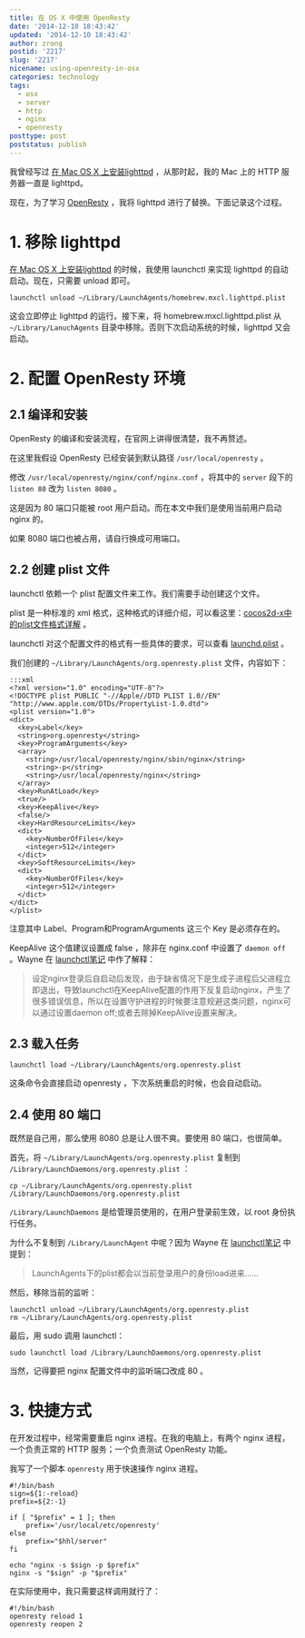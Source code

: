 ```yaml
---
title: 在 OS X 中使用 OpenResty
date: '2014-12-10 18:43:42'
updated: '2014-12-10 18:43:42'
author: zrong
postid: '2217'
slug: '2217'
nicename: using-openresty-in-osx
categories: technology
tags:
  - osx
  - server
  - http
  - nginx
  - openresty
posttype: post
poststatus: publish
---
```


我曾经写过 [在 Mac OS X 上安装lighttpd][1] ，从那时起，我的 Mac 上的 HTTP 服务器一直是 lighttpd。

现在，为了学习 [OpenResty][2] ，我将 lighttpd 进行了替换。下面记录这个过程。

# 1. 移除 lighttpd

[在 Mac OS X 上安装lighttpd][1] 的时候，我使用 launchctl 来实现 lighttpd 的自动启动。现在，只需要 unload 即可。

    launchctl unload ~/Library/LaunchAgents/homebrew.mxcl.lighttpd.plist

这会立即停止 lighttpd 的运行。接下来，将 homebrew.mxcl.lighttpd.plist 从`~/Library/LanuchAgents` 目录中移除。否则下次启动系统的时候，lighttpd 又会启动。

<!--more-->

<a name="service"></a>
# 2. 配置 OpenResty 环境

## 2.1 编译和安装

OpenResty 的编译和安装流程，在官网上讲得很清楚，我不再赘述。

在这里我假设 OpenResty 已经安装到默认路径 `/usr/local/openresty` 。

修改 `/usr/local/openresty/nginx/conf/nginx.conf` ，将其中的 `server` 段下的 `listen 80` 改为 `listen 8080` 。

这是因为 80 端口只能被 root 用户启动。而在本文中我们是使用当前用户启动 nginx 的。

如果 8080 端口也被占用，请自行换成可用端口。

## 2.2 创建 plist 文件

launchctl 依赖一个 plist 配置文件来工作。我们需要手动创建这个文件。

plist 是一种标准的 xml 格式，这种格式的详细介绍，可以看这里：[cocos2d-x中的plist文件格式详解][5] 。

launchctl 对这个配置文件的格式有一些具体的要求，可以查看 [launchd.plist][3] 。

我们创建的 `~/Library/LaunchAgents/org.openresty.plist` 文件，内容如下：

    :::xml
    <?xml version="1.0" encoding="UTF-8"?>
    <!DOCTYPE plist PUBLIC "-//Apple//DTD PLIST 1.0//EN" "http://www.apple.com/DTDs/PropertyList-1.0.dtd">
    <plist version="1.0">
    <dict>
      <key>Label</key>
      <string>org.openresty</string>
      <key>ProgramArguments</key>
      <array>
        <string>/usr/local/openresty/nginx/sbin/nginx</string>
        <string>-p</string>
        <string>/usr/local/openresty/nginx</string>
      </array>
      <key>RunAtLoad</key>
      <true/>
      <key>KeepAlive</key>
      <false/>
      <key>HardResourceLimits</key>
      <dict>
        <key>NumberOfFiles</key>
        <integer>512</integer>
      </dict>
      <key>SoftResourceLimits</key>
      <dict>
        <key>NumberOfFiles</key>
        <integer>512</integer>
      </dict>
    </dict>
    </plist>


注意其中 Label、Program和ProgramArguments 这三个 Key 是必须存在的。

KeepAlive 这个值建议设置成 false ，除非在 nginx.conf 中设置了 `daemon off` 。Wayne 在 [launchctl笔记][4] 中作了解释：

>设定nginx登录后自启动后发现，由于缺省情况下是生成子进程后父进程立即退出，导致launchctl在KeepAlive配置的作用下反复启动nginx，产生了很多错误信息，所以在设置守护进程的时候要注意规避这类问题，nginx可以通过设置daemon off;或者去除掉KeepAlive设置来解决。

## 2.3 载入任务

    launchctl load ~/Library/LaunchAgents/org.openresty.plist

这条命令会直接启动 openresty ，下次系统重启的时候，也会自动启动。

## 2.4 使用 80 端口

既然是自己用，那么使用 8080 总是让人很不爽。要使用 80 端口，也很简单。

首先，将 `~/Library/LaunchAgents/org.openresty.plist` 复制到 `/Library/LaunchDaemons/org.openresty.plist` ：

    cp ~/Library/LaunchAgents/org.openresty.plist /Library/LaunchDaemons/org.openresty.plist

`/Library/LaunchDaemons` 是给管理员使用的，在用户登录前生效，以 root 身份执行任务。

为什么不复制到 `/Library/LaunchAgent` 中呢？因为 Wayne 在 [launchctl笔记][4] 中提到：

>LaunchAgents下的plist都会以当前登录用户的身份load进来……

然后，移除当前的监听：

    launchctl unload ~/Library/LaunchAgents/org.openresty.plist
    rm ~/Library/LaunchAgents/org.openresty.plist

最后，用 sudo 调用 launchctl：

    sudo launchctl load /Library/LaunchDaemons/org.openresty.plist

当然，记得要把 nginx 配置文件中的监听端口改成 80 。

<a name="shortcut"></a>
# 3. 快捷方式

在开发过程中，经常需要重启 nginx 进程。在我的电脑上，有两个 nginx 进程，一个负责正常的 HTTP 服务；一个负责测试 OpenResty 功能。

我写了一个脚本 `openresty` 用于快速操作 nginx 进程。

    #!/bin/bash
    sign=${1:-reload}
    prefix=${2:-1}

    if [ "$prefix" = 1 ]; then
        prefix='/usr/local/etc/openresty'
    else
        prefix="$hhl/server"
    fi

    echo "nginx -s $sign -p $prefix"
    nginx -s "$sign" -p "$prefix"

在实际使用中，我只需要这样调用就行了：

    #!/bin/bash
    openresty reload 1
    openresty reopen 2

[1]: http://blog.zengrong.net/post/2127.html
[2]: http://openresty.org
[3]: https://developer.apple.com/library/mac/documentation/Darwin/Reference/ManPages/man5/launchd.plist.5.html
[4]: http://zhengwei.name/2011/11/lanunchctl-notes/ 
[5]: http://blog.zengrong.net/post/1981.html
